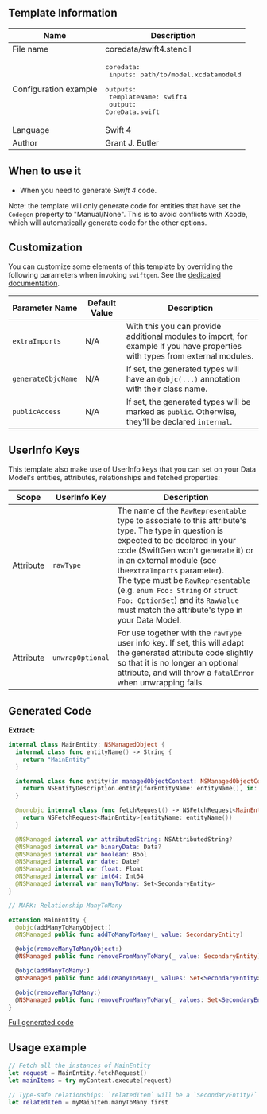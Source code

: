 ## Template Information

| Name      | Description       |
| --------- | ----------------- |
| File name | coredata/swift4.stencil |
| Configuration example | <pre>coredata:<br />  inputs: path/to/model.xcdatamodeld<br />  outputs:<br />    templateName: swift4<br />    output: CoreData.swift</pre> |
| Language | Swift 4 |
| Author | Grant J. Butler |

## When to use it

- When you need to generate *Swift 4* code.

Note: the template will only generate code for entities that have set the `Codegen` property to "Manual/None". This is to avoid conflicts with Xcode, which will automatically generate code for the other options.

## Customization

You can customize some elements of this template by overriding the following parameters when invoking `swiftgen`. See the [dedicated documentation](../../ConfigFile.md).

| Parameter Name | Default Value | Description |
| -------------- | ------------- | ----------- |
| `extraImports`| N/A | With this you can provide additional modules to import, for example if you have properties with types from external modules. |
| `generateObjcName`| N/A | If set, the generated types will have an `@objc(...)` annotation with their class name. |
| `publicAccess` | N/A | If set, the generated types will be marked as `public`. Otherwise, they'll be declared `internal`. |

## UserInfo Keys

This template also make use of UserInfo keys that you can set on your Data Model's entities, attributes, relationships and fetched properties:

| Scope | UserInfo Key | Description |
|-------|--------------|-------------|
| Attribute | `rawType` | The name of the `RawRepresentable` type to associate to this attribute's type. The type in question is expected to be declared in your code (SwiftGen won't generate it) or in an external module (see the`extraImports` parameter).<br />The type must be `RawRepresentable` (e.g. `enum Foo: String` or `struct Foo: OptionSet`) and its `RawValue` must match the attribute's type in your Data Model. |
| Attribute | `unwrapOptional` | For use together with the `rawType` user info key. If set, this will adapt the generated attribute code slightly so that it is no longer an optional attribute, and will throw a `fatalError` when unwrapping fails.  |

## Generated Code

**Extract:**

```swift
internal class MainEntity: NSManagedObject {
  internal class func entityName() -> String {
    return "MainEntity"
  }

  internal class func entity(in managedObjectContext: NSManagedObjectContext) -> NSEntityDescription? {
    return NSEntityDescription.entity(forEntityName: entityName(), in: managedObjectContext)
  }

  @nonobjc internal class func fetchRequest() -> NSFetchRequest<MainEntity> {
    return NSFetchRequest<MainEntity>(entityName: entityName())
  }

  @NSManaged internal var attributedString: NSAttributedString?
  @NSManaged internal var binaryData: Data?
  @NSManaged internal var boolean: Bool
  @NSManaged internal var date: Date?
  @NSManaged internal var float: Float
  @NSManaged internal var int64: Int64
  @NSManaged internal var manyToMany: Set<SecondaryEntity>
}

// MARK: Relationship ManyToMany

extension MainEntity {
  @objc(addManyToManyObject:)
  @NSManaged public func addToManyToMany(_ value: SecondaryEntity)

  @objc(removeManyToManyObject:)
  @NSManaged public func removeFromManyToMany(_ value: SecondaryEntity)

  @objc(addManyToMany:)
  @NSManaged public func addToManyToMany(_ values: Set<SecondaryEntity>)

  @objc(removeManyToMany:)
  @NSManaged public func removeFromManyToMany(_ values: Set<SecondaryEntity>)
}
```

[Full generated code](../../../Tests/Fixtures/Generated/CoreData/swift4/defaults.swift)

## Usage example

```swift
// Fetch all the instances of MainEntity
let request = MainEntity.fetchRequest()
let mainItems = try myContext.execute(request)

// Type-safe relationships: `relatedItem` will be a `SecondaryEntity?` in this case
let relatedItem = myMainItem.manyToMany.first
```
